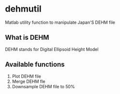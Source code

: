 # dehmutil
Matlab utility function to manipulate Japan'S DEHM file 

## What is DEHM 
DEHM stands for Digital Ellipsoid Height Model 

## Available functions 
1. Plot DEHM file 
2. Merge DEHM fle 
3. Downsample DEHM file to 50%

